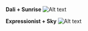**Dali + Sunrise**
![Alt text](dali.gif?raw=true "Test")

**Expressionist + Sky**
![Alt text](sky.gif?raw=true "Test")
